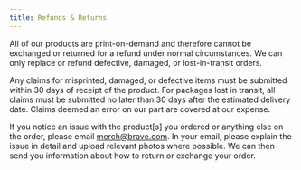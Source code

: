 ```yaml
---
title: Refunds & Returns
---
```


All of our products are print-on-demand and therefore cannot be exchanged or returned for a refund under normal circumstances. We can only replace or refund defective, damaged, or lost-in-transit orders.

Any claims for misprinted, damaged, or defective items must be submitted within 30 days of receipt of the product. For packages lost in transit, all claims must be submitted no later than 30 days after the estimated delivery date. Claims deemed an error on our part are covered at our expense.

If you notice an issue with the product[s] you ordered or anything else on the order, please email <a class="link" href="mailto:merch@brave.com">merch@brave.com</a>. In your email, please explain the issue in detail and upload relevant photos where possible. We can then send you information about how to return or exchange your order.